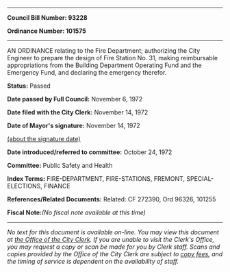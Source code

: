 

********

**Council Bill Number: 93228**
   
**Ordinance Number: 101575**
********

 AN ORDINANCE relating to the Fire Department; authorizing the City Engineer to prepare the design of Fire Station No. 31, making reimbursable appropriations from the Building Department Operating Fund and the Emergency Fund, and declaring the emergency therefor.

**Status:** Passed
   
**Date passed by Full Council:** November 6, 1972
   
**Date filed with the City Clerk:** November 14, 1972
   
**Date of Mayor's signature:** November 14, 1972
   
[(about the signature date)](/~public/approvaldate.htm)
   
   
   
**Date introduced/referred to committee:** October 24, 1972
   
**Committee:** Public Safety and Health
   
   
**Index Terms:** FIRE-DEPARTMENT, FIRE-STATIONS, FREMONT, SPECIAL-ELECTIONS, FINANCE

**References/Related Documents:** Related: CF 272390, Ord 96326, 101255

**Fiscal Note:**_(No fiscal note available at this time)_
********

_No text for this document is available on-line. You may view this document at [the Office of the City Clerk](http://www.seattle.gov/leg/clerk/contactUs.htm). If you are unable to visit the Clerk's Office, you may request a copy or scan be made for you by Clerk staff. Scans and copies provided by the Office of the City Clerk are subject to [copy fees](http://clerk.seattle.gov/~public/clerkfees.htm), and the timing of service is dependent on the availability of staff._

